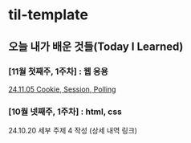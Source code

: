# til-template

## 오늘 내가 배운 것들(Today I Learned)

### [11월 첫째주, 1주차] : 웹 응용
[24.11.05 Cookie, Session, Polling](https://github.com/100-hours-a-week/urung-til/blob/main/Nov/2024-11-05.md)

### [10월 넷째주, 1주차] : html, css

24.10.20 세부 주제 4 작성 (상세 내역 링크)


